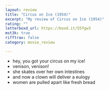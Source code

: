 ```yaml
---
layout: review
title: "Circus on Ice (1954)"
excerpt: "My review of Circus on Ice (1954)"
rating: ""
letterboxd_url: https://boxd.it/55fgw3
mst3k: true
rifftrax: false
category: movie_review

---
```


* hey, you got your circus on my ice!
* venison, venison!
* she skates over her own intestines
* and now a clown will deliver a eulogy
* women are pulled apart like fresh bread